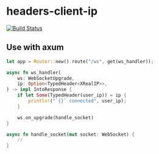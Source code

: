 # headers-client-ip

[![Build Status](https://github.com/dimitrmo/headers-client-ip/workflows/CI/badge.svg)](https://github.com/dimitrmo/headers-client-ip/actions?query=workflow%3ACI)

## Use with axum

```rust
let app = Router::new().route("/ws", get(ws_handler));

async fn ws_handler(
    ws: WebSocketUpgrade,
    ip: Option<TypedHeader<XRealIP>>,
) -> impl IntoResponse {
    if let Some(TypedHeader(user_ip)) = ip {
        println!("`{}` connected", user_ip);
    }

    ws.on_upgrade(handle_socket)
}

async fn handle_socket(mut socket: WebSocket) {
    //
}
```
